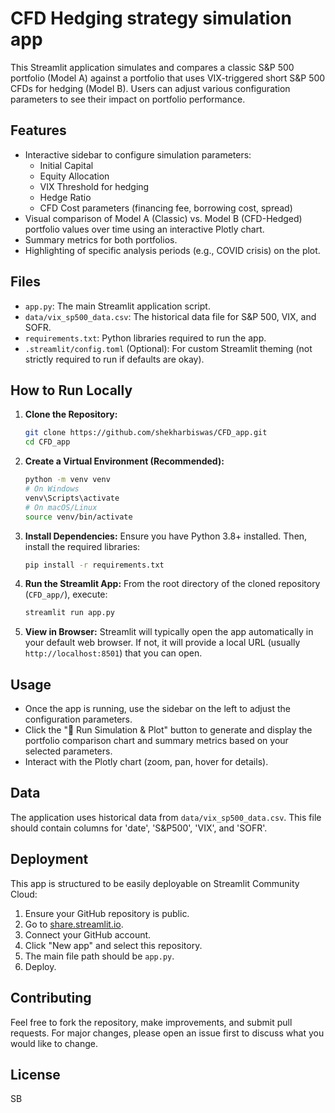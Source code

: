 # CFD Hedging strategy simulation app

This Streamlit application simulates and compares a classic S&P 500 portfolio (Model A) against a portfolio that uses VIX-triggered short S&P 500 CFDs for hedging (Model B). Users can adjust various configuration parameters to see their impact on portfolio performance.

## Features

*   Interactive sidebar to configure simulation parameters:
    *   Initial Capital
    *   Equity Allocation
    *   VIX Threshold for hedging
    *   Hedge Ratio
    *   CFD Cost parameters (financing fee, borrowing cost, spread)
*   Visual comparison of Model A (Classic) vs. Model B (CFD-Hedged) portfolio values over time using an interactive Plotly chart.
*   Summary metrics for both portfolios.
*   Highlighting of specific analysis periods (e.g., COVID crisis) on the plot.

## Files

*   `app.py`: The main Streamlit application script.
*   `data/vix_sp500_data.csv`: The historical data file for S&P 500, VIX, and SOFR.
*   `requirements.txt`: Python libraries required to run the app.
*   `.streamlit/config.toml` (Optional): For custom Streamlit theming (not strictly required to run if defaults are okay).

## How to Run Locally

1.  **Clone the Repository:**
    ```bash
    git clone https://github.com/shekharbiswas/CFD_app.git
    cd CFD_app
    ```

2.  **Create a Virtual Environment (Recommended):**
    ```bash
    python -m venv venv
    # On Windows
    venv\Scripts\activate
    # On macOS/Linux
    source venv/bin/activate
    ```

3.  **Install Dependencies:**
    Ensure you have Python 3.8+ installed. Then, install the required libraries:
    ```bash
    pip install -r requirements.txt
    ```

4.  **Run the Streamlit App:**
    From the root directory of the cloned repository (`CFD_app/`), execute:
    ```bash
    streamlit run app.py
    ```

5.  **View in Browser:**
    Streamlit will typically open the app automatically in your default web browser. If not, it will provide a local URL (usually `http://localhost:8501`) that you can open.

## Usage

*   Once the app is running, use the sidebar on the left to adjust the configuration parameters.
*   Click the "🚀 Run Simulation & Plot" button to generate and display the portfolio comparison chart and summary metrics based on your selected parameters.
*   Interact with the Plotly chart (zoom, pan, hover for details).

## Data

The application uses historical data from `data/vix_sp500_data.csv`. This file should contain columns for 'date', 'S&P500', 'VIX', and 'SOFR'.

## Deployment

This app is structured to be easily deployable on Streamlit Community Cloud:

1.  Ensure your GitHub repository is public.
2.  Go to [share.streamlit.io](https://share.streamlit.io/).
3.  Connect your GitHub account.
4.  Click "New app" and select this repository.
5.  The main file path should be `app.py`.
6.  Deploy.

## Contributing

Feel free to fork the repository, make improvements, and submit pull requests. For major changes, please open an issue first to discuss what you would like to change.

## License
SB
